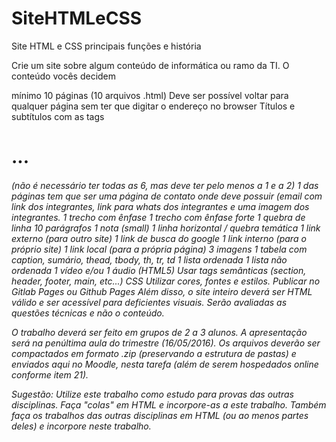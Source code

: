 # SiteHTMLeCSS
Site HTML e CSS principais funções e história

Crie um site sobre algum conteúdo de informática ou ramo da TI. O conteúdo vocês decidem

mínimo 10 páginas (10 arquivos .html)
Deve ser possível voltar para qualquer página sem ter que digitar o endereço no browser
Títulos e subtítulos com as tags <h1>...<h6> (não é necessário ter todas as 6, mas deve ter pelo menos a 1 e a 2)
1 das páginas tem que ser uma página de contato onde deve possuir (email com link dos integrantes, link para whats dos integrantes e uma imagem dos integrantes.
1 trecho com ênfase
1 trecho com ênfase forte
1 quebra de linha
10 parágrafos
1 nota (small)
1 linha horizontal / quebra temática
1 link externo (para outro site)
1 link de  busca do google
1 link interno (para o próprio site)
1 link local (para a própria página)
3 imagens
1 tabela com caption, sumário, thead, tbody, th, tr, td
1 lista ordenada
1 lista não ordenada
1 vídeo e/ou 1 áudio (HTML5)
Usar tags semânticas (section, header, footer, main, etc...)
CSS Utilizar cores, fontes e estilos.
Publicar no Gitlab Pages ou Github Pages
Além disso, o site inteiro deverá ser HTML válido e ser acessível para deficientes visuais. Serão avaliadas as questões técnicas e não o conteúdo.

O trabalho deverá ser feito em grupos de 2 a 3 alunos. A apresentação será na penúltima aula do trimestre (16/05/2016). Os arquivos deverão ser compactados em formato .zip (preservando a estrutura de pastas) e enviados aqui no Moodle, nesta tarefa (além de serem hospedados online conforme item 21).

Sugestão: Utilize este trabalho como estudo para provas das outras disciplinas. Faça "colas" em HTML e incorpore-as a este trabalho. Também faça os trabalhos das outras disciplinas em HTML (ou ao menos partes deles) e incorpore neste trabalho.

